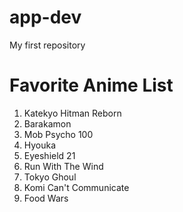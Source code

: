 # app-dev
My first repository
# Favorite Anime List
1. Katekyo Hitman Reborn
2. Barakamon
3. Mob Psycho 100
4. Hyouka
5. Eyeshield 21
6. Run With The Wind
7. Tokyo Ghoul
8. Komi Can't Communicate
9. Food Wars
